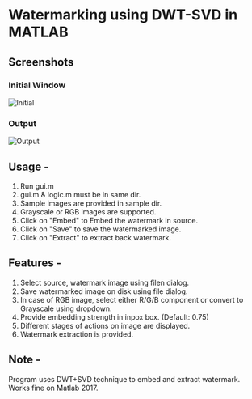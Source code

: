 # Watermarking using DWT-SVD in MATLAB

## Screenshots
### Initial Window
![Initial](https://snag.gy/9TFJgn.jpg)
### Output
![Output](https://snag.gy/TjcURi.jpg)


Usage - 
---------

1. Run gui.m
2. gui.m & logic.m must be in same dir.
3. Sample images are provided in sample dir.
4. Grayscale or RGB images are supported.
5. Click on "Embed" to Embed the watermark in source.
6. Click on "Save" to save the watermarked image.
7. Click on "Extract" to extract back watermark.

Features - 
------------

1. Select source, watermark image using filen dialog.
2. Save watermarked image on disk using file dialog.
3. In case of RGB image, select either R/G/B component or convert to Grayscale using dropdown.
4. Provide embedding strength in inpox box. (Default: 0.75)
5. Different stages of actions on image are displayed.
6. Watermark extraction is provided.

Note - 
--------

Program uses DWT+SVD technique to embed and extract watermark. Works fine on Matlab 2017.
